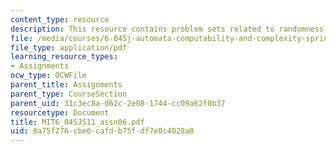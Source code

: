 ```yaml
---
content_type: resource
description: This resource contains problem sets related to randomness and cryptography.
file: /media/courses/6-045j-automata-computability-and-complexity-spring-2011/8a75f276cbe6cafdb75fdf7e0c4028a8_MIT6_045JS11_assn06.pdf
file_type: application/pdf
learning_resource_types:
- Assignments
ocw_type: OCWFile
parent_title: Assignments
parent_type: CourseSection
parent_uid: 31c3ec8a-d62c-2e08-1744-cc09a62f0b37
resourcetype: Document
title: MIT6_045JS11_assn06.pdf
uid: 8a75f276-cbe6-cafd-b75f-df7e0c4028a8
---
```

